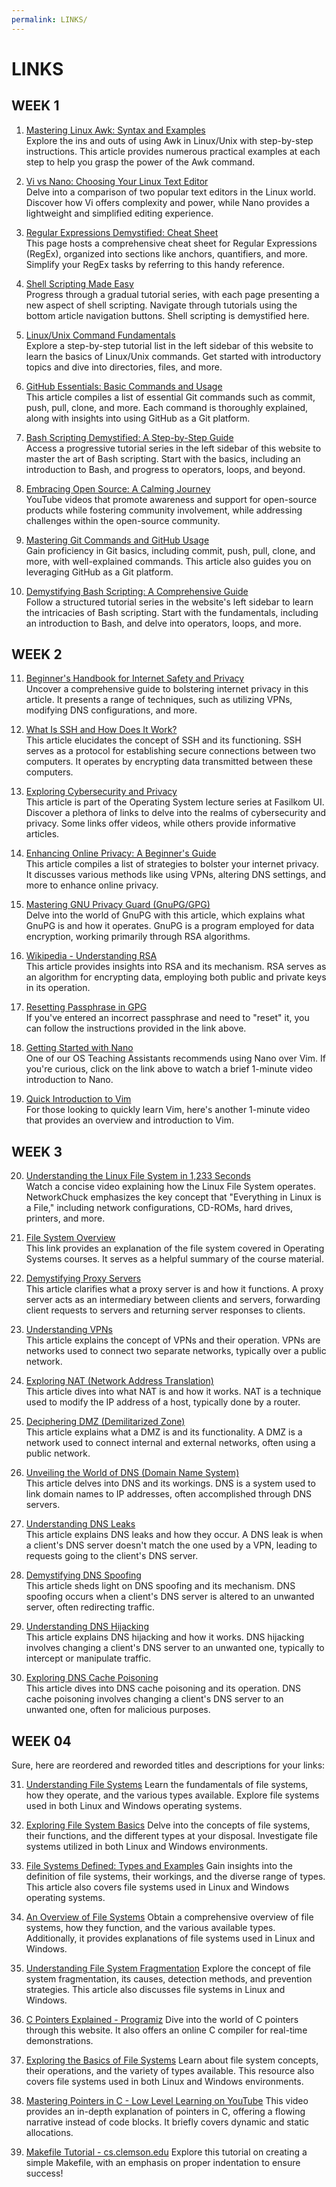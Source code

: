```yaml
---
permalink: LINKS/
---
```


# LINKS

## WEEK 1

1. [Mastering Linux Awk: Syntax and Examples](https://www.freecodecamp.org/news/the-linux-awk-command-linux-and-unix-usage-syntax-examples/)<br>
   Explore the ins and outs of using Awk in Linux/Unix with step-by-step instructions. This article provides numerous practical examples at each step to help you grasp the power of the Awk command.

2. [Vi vs Nano: Choosing Your Linux Text Editor](https://www.cbtnuggets.com/blog/technology/system-admin/vi-vs-nano-which-is-the-best-text-editor)<br>
   Delve into a comparison of two popular text editors in the Linux world. Discover how Vi offers complexity and power, while Nano provides a lightweight and simplified editing experience.

3. [Regular Expressions Demystified: Cheat Sheet](https://cheatography.com/davechild/cheat-sheets/regular-expressions/)<br>
   This page hosts a comprehensive cheat sheet for Regular Expressions (RegEx), organized into sections like anchors, quantifiers, and more. Simplify your RegEx tasks by referring to this handy reference.

4. [Shell Scripting Made Easy](https://www.shellscript.sh/)<br>
   Progress through a gradual tutorial series, with each page presenting a new aspect of shell scripting. Navigate through tutorials using the bottom article navigation buttons. Shell scripting is demystified here.

5. [Linux/Unix Command Fundamentals](https://www.javatpoint.com/linux-tutorial)<br>
   Explore a step-by-step tutorial list in the left sidebar of this website to learn the basics of Linux/Unix commands. Get started with introductory topics and dive into directories, files, and more.

6. [GitHub Essentials: Basic Commands and Usage](https://www.hostinger.co.id/tutorial/cara-menggunakan-github-perintah-dasar-github)<br>
   This article compiles a list of essential Git commands such as commit, push, pull, clone, and more. Each command is thoroughly explained, along with insights into using GitHub as a Git platform.

7. [Bash Scripting Demystified: A Step-by-Step Guide](https://www.javatpoint.com/bash)<br>
   Access a progressive tutorial series in the left sidebar of this website to master the art of Bash scripting. Start with the basics, including an introduction to Bash, and progress to operators, loops, and beyond.

8. [Embracing Open Source: A Calming Journey](https://www.youtube.com/watch?v=i2lhwb_OckQ)<br>
   YouTube videos that promote awareness and support for open-source products while fostering community involvement, while addressing challenges within the open-source community.

9. [Mastering Git Commands and GitHub Usage](https://www.hostinger.co.id/tutorial/cara-menggunakan-github-perintah-dasar-github)<br>
   Gain proficiency in Git basics, including commit, push, pull, clone, and more, with well-explained commands. This article also guides you on leveraging GitHub as a Git platform.

10. [Demystifying Bash Scripting: A Comprehensive Guide](https://www.javatpoint.com/bash)<br>
    Follow a structured tutorial series in the website's left sidebar to learn the intricacies of Bash scripting. Start with the fundamentals, including an introduction to Bash, and delve into operators, loops, and more.

## WEEK 2

11. [Beginner's Handbook for Internet Safety and Privacy](http://choosetoencrypt.com/privacy/complete-beginners-guide-to-internet-safety-privacy/)<br>
   Uncover a comprehensive guide to bolstering internet privacy in this article. It presents a range of techniques, such as utilizing VPNs, modifying DNS configurations, and more.

12. [What Is SSH and How Does It Work?](https://www.niagahoster.co.id/blog/apa-itu-ssh/)<br>
   This article elucidates the concept of SSH and its functioning. SSH serves as a protocol for establishing secure connections between two computers. It operates by encrypting data transmitted between these computers.

13. [Exploring Cybersecurity and Privacy](https://osp4diss.vlsm.org/osp-133.html)<br>
   This article is part of the Operating System lecture series at Fasilkom UI. Discover a plethora of links to delve into the realms of cybersecurity and privacy. Some links offer videos, while others provide informative articles.

14. [Enhancing Online Privacy: A Beginner's Guide](https://www.freecodecamp.org/news/the-beginners-guide-to-online-privacy-7149b33c4a3e/)<br>
   This article compiles a list of strategies to bolster your internet privacy. It discusses various methods like using VPNs, altering DNS settings, and more to enhance online privacy.

15. [Mastering GNU Privacy Guard (GnuPG/GPG)](https://medium.com/kode-dan-kodean/belajar-memakai-gnu-privacy-guard-gnupg-gpg-3944e19dba91)<br>
   Delve into the world of GnuPG with this article, which explains what GnuPG is and how it operates. GnuPG is a program employed for data encryption, working primarily through RSA algorithms.

16. [Wikipedia - Understanding RSA](https://id.wikipedia.org/wiki/RSA)<br>
   This article provides insights into RSA and its mechanism. RSA serves as an algorithm for encrypting data, employing both public and private keys in its operation.
   
17. [Resetting Passphrase in GPG](https://emacs.stackexchange.com/questions/52837/how-to-force-emacs-or-pinentry-to-forget-wrong-gpg-password) <br>
   If you've entered an incorrect passphrase and need to "reset" it, you can follow the instructions provided in the link above.

18. [Getting Started with Nano](https://www.youtube.com/watch?v=fJTPjWuyrIY&t=24s) <br>
   One of our OS Teaching Assistants recommends using Nano over Vim. If you're curious, click on the link above to watch a brief 1-minute video introduction to Nano.
   
19. [Quick Introduction to Vim](https://www.youtube.com/watch?v=0zSSLpcNOwA) <br>
   For those looking to quickly learn Vim, here's another 1-minute video that provides an overview and introduction to Vim.

## WEEK 3
20. [Understanding the Linux File System in 1,233 Seconds](https://www.youtube.com/watch?v=A3G-3hp88mo)<br>
   Watch a concise video explaining how the Linux File System operates. NetworkChuck emphasizes the key concept that "Everything in Linux is a File," including network configurations, CD-ROMs, hard drives, printers, and more.

21. [File System Overview](https://www.scaler.com/topics/file-systems-in-os/)<br>
   This link provides an explanation of the file system covered in Operating Systems courses. It serves as a helpful summary of the course material.

22. [Demystifying Proxy Servers](https://www.cloudflare.com/learning/ddos/glossary/what-is-a-proxy-server/)<br>
   This article clarifies what a proxy server is and how it functions. A proxy server acts as an intermediary between clients and servers, forwarding client requests to servers and returning server responses to clients.

23. [Understanding VPNs](https://www.cloudflare.com/learning/ddos/glossary/what-is-a-vpn/)<br>
   This article explains the concept of VPNs and their operation. VPNs are networks used to connect two separate networks, typically over a public network.

24. [Exploring NAT (Network Address Translation)](https://www.cloudflare.com/learning/ddos/glossary/what-is-a-nat/)<br>
   This article dives into what NAT is and how it works. NAT is a technique used to modify the IP address of a host, typically done by a router.

25. [Deciphering DMZ (Demilitarized Zone)](https://www.cloudflare.com/learning/ddos/glossary/what-is-a-dmz/)<br>
   This article explains what a DMZ is and its functionality. A DMZ is a network used to connect internal and external networks, often using a public network.

26. [Unveiling the World of DNS (Domain Name System)](https://www.cloudflare.com/learning/ddos/glossary/what-is-a-dns/)<br>
   This article delves into DNS and its workings. DNS is a system used to link domain names to IP addresses, often accomplished through DNS servers.

27. [Understanding DNS Leaks](https://www.cloudflare.com/learning/ddos/glossary/what-is-a-dns-leak/)<br>
   This article explains DNS leaks and how they occur. A DNS leak is when a client's DNS server doesn't match the one used by a VPN, leading to requests going to the client's DNS server.

28. [Demystifying DNS Spoofing](https://www.cloudflare.com/learning/ddos/glossary/what-is-a-dns-spoofing/)<br>
   This article sheds light on DNS spoofing and its mechanism. DNS spoofing occurs when a client's DNS server is altered to an unwanted server, often redirecting traffic.

29. [Understanding DNS Hijacking](https://www.cloudflare.com/learning/ddos/glossary/what-is-a-dns-hijacking/)<br>
   This article explains DNS hijacking and how it works. DNS hijacking involves changing a client's DNS server to an unwanted one, typically to intercept or manipulate traffic.

30. [Exploring DNS Cache Poisoning](https://www.cloudflare.com/learning/ddos/glossary/what-is-a-dns-cache-poisoning/)<br>
   This article dives into DNS cache poisoning and its operation. DNS cache poisoning involves changing a client's DNS server to an unwanted one, often for malicious purposes.

## WEEK 04
Sure, here are reordered and reworded titles and descriptions for your links:

31. [Understanding File Systems](https://www.geeksforgeeks.org/introduction-to-file-systems/)
   Learn the fundamentals of file systems, how they operate, and the various types available. Explore file systems used in both Linux and Windows operating systems.

32. [Exploring File System Basics](https://www.dummies.com/computers/operating-systems/windows-10/understanding-file-system-basics/)
   Delve into the concepts of file systems, their functions, and the different types at your disposal. Investigate file systems utilized in both Linux and Windows environments.

33. [File Systems Defined: Types and Examples](https://www.techrepublic.com/article/file-system-definition-types-and-examples/)
   Gain insights into the definition of file systems, their workings, and the diverse range of types. This article also covers file systems used in Linux and Windows operating systems.

34. [An Overview of File Systems](https://redmondmag.com/articles/2018/05/01/an-overview-of-file-systems.aspx)
   Obtain a comprehensive overview of file systems, how they function, and the various available types. Additionally, it provides explanations of file systems used in Linux and Windows.

35. [Understanding File System Fragmentation](https://www.howtogeek.com/166448/htg-explains-why-do-hard-drives-show-the-wrong-capacity-in-windows/)
   Explore the concept of file system fragmentation, its causes, detection methods, and prevention strategies. This article also discusses file systems in Linux and Windows.

36. [C Pointers Explained - Programiz](https://www.programiz.com/c-programming/c-pointers)
   Dive into the world of C pointers through this website. It also offers an online C compiler for real-time demonstrations.

37. [Exploring the Basics of File Systems](https://www.techrepublic.com/blog/apple-in-the-enterprise/the-basics-of-file-systems/)
   Learn about file system concepts, their operations, and the variety of types available. This resource also covers file systems used in both Linux and Windows environments.

38. [Mastering Pointers in C - Low Level Learning on YouTube](https://www.youtube.com/watch?v=2ybLD6_2gKM)
   This video provides an in-depth explanation of pointers in C, offering a flowing narrative instead of code blocks. It briefly covers dynamic and static allocations.

39. [Makefile Tutorial - cs.clemson.edu](https://people.cs.clemson.edu/~dhouse/courses/1070/labs/9-9/makefile-tutorial.html)
   Explore this tutorial on creating a simple Makefile, with an emphasis on proper indentation to ensure success!
